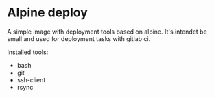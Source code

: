 # Alpine deploy

A simple image with deployment tools based on alpine. 
It's intendet be small and used for deployment tasks with gitlab ci.

Installed tools:  
* bash
* git
* ssh-client
* rsync 